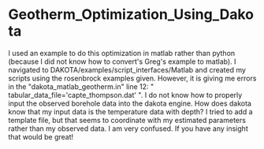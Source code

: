 # Geotherm_Optimization_Using_Dakota

I used an example to do this optimization in matlab rather than python (because I did not know how to convert's Greg's example to matlab). I navigated to DAKOTA/examples/script_interfaces/Matlab and created my scripts using the rosenbrock examples given. However, it is giving me errors in the "dakota_matlab_geotherm.in" line 12: " tabular_data_file='capte_thompson.dat' ". I do not know how to properly input the observed borehole data into the dakota engine. How does dakota know that my input data is the temperature data with depth? I tried to add a template file, but that seems to coordinate with my estimated parameters rather than my observed data. I am very confused. If you have any insight that would be great!
